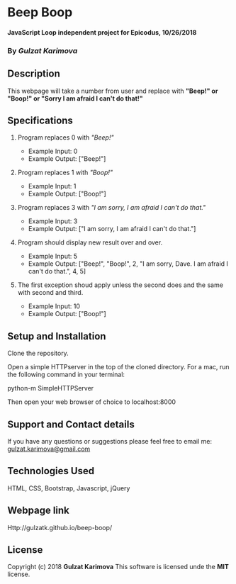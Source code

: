 # Beep Boop

#### JavaScript Loop independent project for Epicodus, 10/26/2018

### By _Gulzat Karimova_

## Description

This webpage will take a number from user and replace with **"Beep!" or "Boop!" or "Sorry I am afraid I can't do that!"**

## Specifications

  1. Program replaces 0 with _"Beep!"_
      * Example Input: 0
      * Example Output: ["Beep!"]

  2. Program replaces 1 with _"Boop!"_
      * Example Input: 1
      * Example Output: ["Boop!"]

  3. Program replaces 3 with _"I am sorry, I am afraid I can't do that."_
      * Example Input: 3
      * Example Output: ["I am sorry, I am afraid I can't do that."]

  4. Program should display new result over and over.
      * Example Input: 5
      * Example Output: ["Beep!", "Boop!", 2, "I am sorry, Dave. I am afraid I can't do that.", 4, 5]

  5. The first exception shoud apply unless the second does and the same with second and third.
      * Example Input: 10
      * Example Output: ["Boop!"]

## Setup and Installation

Clone the repository.

Open a simple HTTPserver in the top of the cloned directory. For a mac, run the following command in your terminal:

python-m SimpleHTTPServer

Then open your web browser of choice to localhost:8000

## Support and Contact details

  If you have any questions or suggestions please feel free to email me: gulzat.karimova@gmail.com

## Technologies Used

  HTML, CSS,  Bootstrap, Javascript, jQuery

## Webpage link

  Http://gulzatk.github.io/beep-boop/

## License

  Copyright (c) 2018 **Gulzat Karimova**
  This software is licensed unde the **MIT** license.
